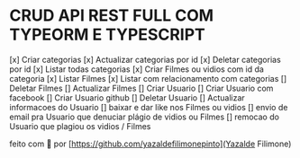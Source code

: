 # CRUD API REST FULL COM TYPEORM E TYPESCRIPT

[x] Criar categorias
[x] Actualizar categorias por id
[x] Deletar categorias por id
[x] Listar todas categorias
[x] Criar Filmes ou vidios com id da categoria
[x] Listar Filmes
  [x] Listar com relacionamento com categorias
[] Deletar Filmes
[] Actualizar Filmes
[] Criar Usuario
  [] Criar Usuario com facebook
  [] Criar Usuario github 
[] Deletar Usuario
[] Actualizar informacoes do Usuario
[] baixar e dar like nos Filmes ou vidios
[] envio de email pra Usuario que denuciar plágio de vidios ou Filmes
[] remocao do Usuario que plagiou os vidios / Filmes 




feito com 💙 por [https://github.com/yazaldefilimonepinto](Yazalde Filimone)
